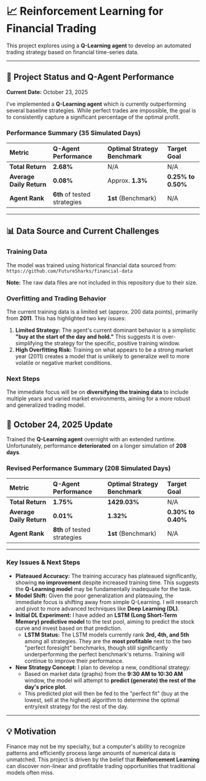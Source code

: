 # 📈 Reinforcement Learning for Financial Trading

This project explores using a **Q-Learning agent** to develop an automated trading strategy based on financial time-series data.

---

## 🚀 Project Status and Q-Agent Performance

**Current Date:** October 23, 2025

I've implemented a **Q-Learning agent** which is currently outperforming several baseline strategies. While perfect trades are impossible, the goal is to consistently capture a significant percentage of the optimal profit.

### Performance Summary (35 Simulated Days)

| Metric | Q-Agent Performance | Optimal Strategy Benchmark | Target Goal |
| :--- | :--- | :--- | :--- |
| **Total Return** | **2.68%** | N/A | N/A |
| **Average Daily Return** | **0.08%** | Approx. **1.3%** | **0.25% to 0.50%** |
| **Agent Rank** | **6th** of tested strategies | **1st** (Benchmark) | N/A |

---

## 📊 Data Source and Current Challenges

### Training Data

The model was trained using historical financial data sourced from:
`https://github.com/FutureSharks/financial-data`

**Note:** The raw data files are not included in this repository due to their size.

### Overfitting and Trading Behavior

The current training data is a limited set (approx. 200 data points), primarily from **2011**. This has highlighted two key issues:

1.  **Limited Strategy:** The agent's current dominant behavior is a simplistic **"buy at the start of the day and hold."** This suggests it is over-simplifying the strategy for the specific, positive training window.
2.  **High Overfitting Risk:** Training on what appears to be a strong market year (2011) creates a model that is unlikely to generalize well to more volatile or negative market conditions.

### Next Steps

The immediate focus will be on **diversifying the training data** to include multiple years and varied market environments, aiming for a more robust and generalized trading model.


## 📅 October 24, 2025 Update

Trained the **Q-Learning agent** overnight with an extended runtime. Unfortunately, performance **deteriorated** on a longer simulation of **208 days**.

### Revised Performance Summary (208 Simulated Days)

| Metric | Q-Agent Performance | Optimal Strategy Benchmark | Target Goal |
| :--- | :--- | :--- | :--- |
| **Total Return** | **1.75%** | **1429.03%** | N/A |
| **Average Daily Return** | **0.01%** | **1.32%** | **0.30% to 0.40%** |
| **Agent Rank** | **8th** of tested strategies | **1st** (Benchmark) | N/A |

---

### Key Issues & Next Steps

* **Plateaued Accuracy:** The training accuracy has plateaued significantly, showing **no improvement** despite increased training time. This suggests the **Q-Learning model** may be fundamentally inadequate for the task.
* **Model Shift:** Given the poor generalization and plateauing, the immediate focus is shifting away from simple Q-Learning. I will research and pivot to more advanced techniques like **Deep Learning (DL)**.
* **Initial DL Experiment:** I have added an **LSTM (Long Short-Term Memory) predictive model** to the test pool, aiming to predict the stock curve and invest based on that prediction.
    * **LSTM Status:** The LSTM models currently rank **3rd, 4th, and 5th** among all strategies. They are the **most profitable** next to the two "perfect foresight" benchmarks, though still significantly underperforming the perfect benchmark's returns. Training will continue to improve their performance.
* **New Strategy Concept:** I plan to develop a new, conditional strategy:
    * Based on market data (graphs) from the **9:30 AM to 10:30 AM** window, the model will attempt to **predict (generate) the rest of the day's price plot**.
    * This predicted plot will then be fed to the "perfect fit" (buy at the lowest, sell at the highest) algorithm to determine the optimal entry/exit strategy for the rest of the day.


---

## 💡 Motivation

Finance may not be my specialty, but a computer's ability to recognize patterns and efficiently process large amounts of numerical data is unmatched. This project is driven by the belief that **Reinforcement Learning** can discover non-linear and profitable trading opportunities that traditional models often miss.